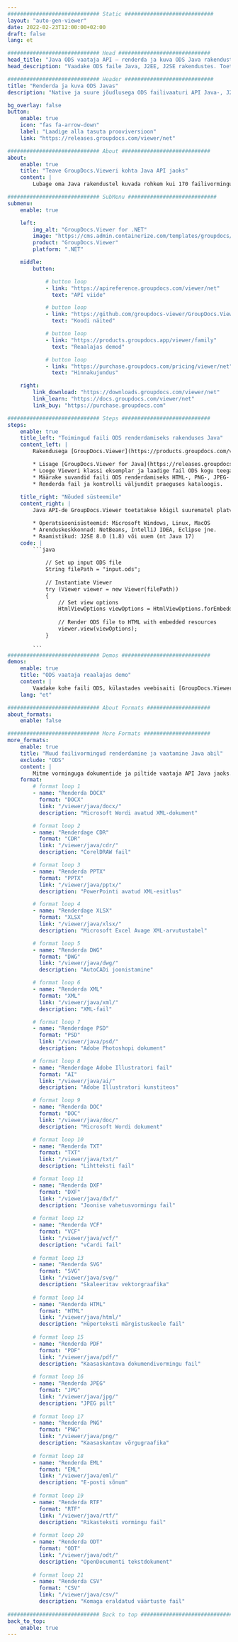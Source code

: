 ```yaml
---
############################# Static ############################
layout: "auto-gen-viewer"
date: 2022-02-23T12:00:00+02:00
draft: false
lang: et

############################# Head #############################
head_title: "Java ODS vaataja API – renderda ja kuva ODS Java rakendustes"
head_description: "Vaadake ODS faile Java, J2EE, J2SE rakendustes. Toetab 170+ dokumendi- ja pildifailivormingu vaatamist HTML-, PDF- või pildirežiimis koos täiustatud funktsioonidega dokumentide vaatamise valikute haldamiseks."

############################# Header ############################
title: "Renderda ja kuva ODS Javas" 
description: "Native ja suure jõudlusega ODS failivaaturi API Java-, J2EE- ja J2SE-põhiste rakenduste jaoks, mis toetab laia valikut lisafunktsioone väljunddokumendi vormingu välimuse kohandamiseks." 

bg_overlay: false
button:
    enable: true
    icon: "fas fa-arrow-down"
    label: "Laadige alla tasuta prooviversioon"
    link: "https://releases.groupdocs.com/viewer/net"

############################# About ############################
about:
    enable: true
    title: "Teave GroupDocs.Vieweri kohta Java API jaoks" 
    content: |
        Lubage oma Java rakendustel kuvada rohkem kui 170 failivormingut HTML-, PDF- või pildirežiimis, kasutades Java API-de jaoks mõeldud GroupDocs.Viewerit ilma täiendava tarkvara installimata; nagu Microsoft Office, Apache Open Office, Adobe Acrobat Reader jne. Arendajad saavad hõlpsasti vaadata Java rakendustes kõiki populaarseid pilte ja dokumenditüüpe, sealhulgas Microsoft Office, OpenDocument, HTML, PDF, arhiiv, diagrammid, Photoshop, AutoCAD ja programmeerimiskeele vormingud. kiire ja kõrge kvaliteediga renderdamine.

############################# SubMenu ############################
submenu:
    enable: true

    left:
        img_alt: "GroupDocs.Viewer for .NET"
        image: "https://cms.admin.containerize.com/templates/groupdocs/images/product-logos/90x90-noborder/groupdocs-viewer-net.png"
        product: "GroupDocs.Viewer"
        platform: ".NET"

    middle:
        button:

            # button loop
            - link: "https://apireference.groupdocs.com/viewer/net"
              text: "API viide"

            # button loop
            - link: "https://github.com/groupdocs-viewer/GroupDocs.Viewer-for-.NET"
              text: "Koodi näited"

            # button loop
            - link: "https://products.groupdocs.app/viewer/family"
              text: "Reaalajas demod"

            # button loop
            - link: "https://purchase.groupdocs.com/pricing/viewer/net"
              text: "Hinnakujundus"

    right:
        link_download: "https://downloads.groupdocs.com/viewer/net"
        link_learn: "https://docs.groupdocs.com/viewer/net"
        link_buy: "https://purchase.groupdocs.com"

############################# Steps ############################
steps:
    enable: true
    title_left: "Toimingud faili ODS renderdamiseks rakenduses Java" 
    content_left: |
        Rakendusega [GroupDocs.Viewer](https://products.groupdocs.com/viewer/java/) saate mõne sammuga renderdada faili ODS HTML-, JPEG-, PNG- või PDF-vormingusse.

        * Lisage [GroupDocs.Viewer for Java](https://releases.groupdocs.com/viewer/java/) oma projekti sõltuvusena. 
        * Looge Vieweri klassi eksemplar ja laadige fail ODS kogu teega. 
        * Määrake suvandid faili ODS renderdamiseks HTML-, PNG-, JPEG- või PDF-vormingusse. 
        * Renderda fail ja kontrolli väljundit praeguses kataloogis. 
        
    title_right: "Nõuded süsteemile" 
    content_right: |
        Java API-de GroupDocs.Viewer toetatakse kõigil suurematel platvormidel ja operatsioonisüsteemidel. Enne alloleva koodi käivitamist veenduge, et teie süsteemi on installitud järgmised eeltingimused.

        * Operatsioonisüsteemid: Microsoft Windows, Linux, MacOS 
        * Arenduskeskkonnad: NetBeans, IntelliJ IDEA, Eclipse jne. 
        * Raamistikud: J2SE 8.0 (1.8) või uuem (nt Java 17) 
    code: |
        ```java
                        
            // Set up input ODS file
            String filePath = "input.ods";
        
            // Instantiate Viewer
            try (Viewer viewer = new Viewer(filePath))
            {
            	// Set view options 
            	HtmlViewOptions viewOptions = HtmlViewOptions.forEmbeddedResources();
                    
            	// Render ODS file to HTML with embedded resources
            	viewer.view(viewOptions);
            }
             
        ```
############################# Demos ############################
demos:
    enable: true
    title: "ODS vaataja reaalajas demo"
    content: |
        Vaadake kohe faili ODS, külastades veebisaiti [GroupDocs.Viewer Online Apps](https://products.groupdocs.app/viewer/ods).
    lang: "et"

############################# About Formats ####################
about_formats:
    enable: false

############################# More Formats #####################
more_formats:
    enable: true
    title: "Muud failivormingud renderdamine ja vaatamine Java abil"
    exclude: "ODS"
    content: |
        Mitme vorminguga dokumentide ja piltide vaataja API Java jaoks. Vaadake mõnda populaarset failivormingut allpool ilma väliste vaatajateta.
    format: 
        # format loop 1
        - name: "Renderda DOCX"
          format: "DOCX"
          link: "/viewer/java/docx/"
          description: "Microsoft Wordi avatud XML-dokument" 

        # format loop 2
        - name: "Renderdage CDR" 
          format: "CDR"
          link: "/viewer/java/cdr/"
          description: "CorelDRAW fail" 

        # format loop 3
        - name: "Renderda PPTX"
          format: "PPTX"
          link: "/viewer/java/pptx/"
          description: "PowerPointi avatud XML-esitlus" 

        # format loop 4
        - name: "Renderdage XLSX"
          format: "XLSX"
          link: "/viewer/java/xlsx/"
          description: "Microsoft Excel Avage XML-arvutustabel" 

        # format loop 5
        - name: "Renderda DWG"
          format: "DWG"
          link: "/viewer/java/dwg/"
          description: "AutoCADi joonistamine"

        # format loop 6
        - name: "Renderda XML"
          format: "XML"
          link: "/viewer/java/xml/"
          description: "XML-fail"

        # format loop 7
        - name: "Renderdage PSD"
          format: "PSD"
          link: "/viewer/java/psd/"
          description: "Adobe Photoshopi dokument"

        # format loop 8
        - name: "Renderdage Adobe Illustratori fail"
          format: "AI"
          link: "/viewer/java/ai/"
          description: "Adobe Illustratori kunstiteos"

        # format loop 9
        - name: "Renderda DOC"
          format: "DOC"
          link: "/viewer/java/doc/"
          description: "Microsoft Wordi dokument" 

        # format loop 10
        - name: "Renderda TXT" 
          format: "TXT"
          link: "/viewer/java/txt/"
          description: "Lihtteksti fail" 

        # format loop 11
        - name: "Renderda DXF" 
          format: "DXF"
          link: "/viewer/java/dxf/"
          description: "Joonise vahetusvormingu fail"  
          
        # format loop 12
        - name: "Renderda VCF"
          format: "VCF"
          link: "/viewer/java/vcf/"
          description: "vCardi fail"  
              
        # format loop 13
        - name: "Renderda SVG"
          format: "SVG"
          link: "/viewer/java/svg/"
          description: "Skaleeritav vektorgraafika" 
          
        # format loop 14
        - name: "Renderda HTML"
          format: "HTML"
          link: "/viewer/java/html/"
          description: "Hüperteksti märgistuskeele fail" 
          
        # format loop 15
        - name: "Renderda PDF"
          format: "PDF"
          link: "/viewer/java/pdf/"
          description: "Kaasaskantava dokumendivormingu fail"
          
        # format loop 16
        - name: "Renderda JPEG"
          format: "JPG"
          link: "/viewer/java/jpg/"
          description: "JPEG pilt"
          
        # format loop 17
        - name: "Renderda PNG"
          format: "PNG"
          link: "/viewer/java/png/"
          description: "Kaasaskantav võrgugraafika" 
          
        # format loop 18
        - name: "Renderda EML"
          format: "EML"
          link: "/viewer/java/eml/"
          description: "E-posti sõnum" 
          
        # format loop 19
        - name: "Renderda RTF"
          format: "RTF"
          link: "/viewer/java/rtf/"
          description: "Rikasteksti vormingu fail" 
          
        # format loop 20
        - name: "Renderda ODT"
          format: "ODT"
          link: "/viewer/java/odt/"
          description: "OpenDocumenti tekstdokument" 
          
        # format loop 21
        - name: "Renderda CSV"
          format: "CSV"
          link: "/viewer/java/csv/"
          description: "Komaga eraldatud väärtuste fail" 
          
############################# Back to top ###############################
back_to_top:
    enable: true
---
```

